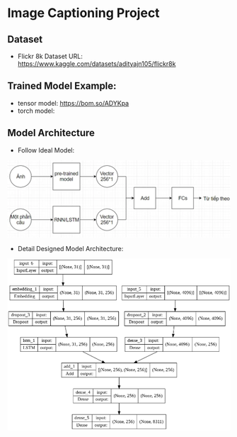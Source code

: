 # Image Captioning Project 

## Dataset 
* Flickr 8k Dataset URL: https://www.kaggle.com/datasets/adityajn105/flickr8k

## Trained Model Example: 
* tensor model: https://bom.so/ADYKpa
* torch model:  

## Model Architecture
* Follow Ideal Model: 
<img src="./images/architecture-1.png" alt="ideal_folowing_model" title="ideal_folowing_model">

* Detail Designed Model Architecture:
<img src="./images/model.png" alt="detail_designed_model" title="detail_designed_model">